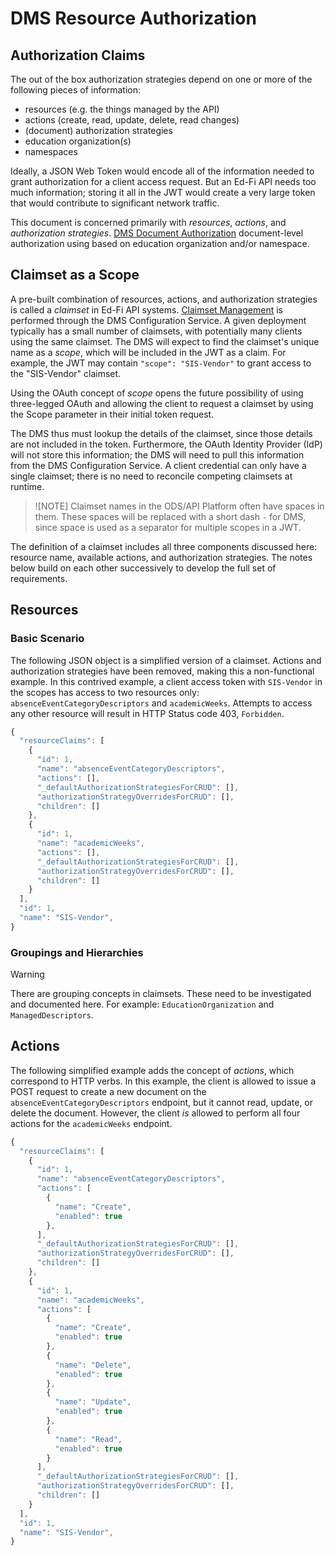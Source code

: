 # DMS Resource Authorization

## Authorization Claims

The out of the box authorization strategies depend on one or more of the
following pieces of information:

* resources (e.g. the things managed by the API)
* actions (create, read, update, delete, read changes)
* (document) authorization strategies
* education organization(s)
* namespaces

Ideally, a JSON Web Token would encode all of the information needed to grant
authorization for a client access request. But an Ed-Fi API needs too much
information; storing it all in the JWT would create a very large token that
would contribute to significant network traffic.

This document is concerned primarily with _resources_, _actions_, and
_authorization strategies_. [DMS Document
Authorization](./DOCUMENT-AUTHORIZATION.md) document-level authorization using
based on education organization and/or namespace.

## Claimset as a Scope

A pre-built combination of resources, actions, and authorization strategies is
called a _claimset_ in Ed-Fi API systems. [Claimset
Management](../../CS/CLAIMSET-MGMT.md) is performed through the DMS
Configuration Service. A given deployment typically has a small number of
claimsets, with potentially many clients using the same claimset. The DMS will
expect to find the claimset's unique name as a _scope_, which will be included
in the JWT as a claim. For example, the JWT may contain `"scope": "SIS-Vendor"`
to grant access to the "SIS-Vendor" claimset.

Using the OAuth concept of _scope_ opens the future possibility of using
three-legged OAuth and allowing the client to request a claimset by using the
Scope parameter in their initial token request.

The DMS thus must lookup the details of the claimset, since those details are
not included in the token. Furthermore, the OAuth Identity Provider (IdP) will
not store this information; the DMS will need to pull this information from the
DMS Configuration Service. A client credential can only have a single claimset;
there is no need to reconcile competing claimsets at runtime.

> ![NOTE]
> Claimset names in the ODS/API Platform often have spaces in them. These spaces
> will be replaced with a short dash `-` for DMS, since space is used as a
> separator for multiple scopes in a JWT.

The definition of a claimset includes all three components discussed here:
resource name, available actions, and authorization strategies. The notes below
build on each other successively to develop the full set of requirements.

## Resources

### Basic Scenario

The following JSON object is a simplified version of a claimset. Actions and
authorization strategies have been removed, making this a non-functional
example. In this contrived example, a client access token with `SIS-Vendor` in
the scopes has access to two resources only: `absenceEventCategoryDescriptors`
and `academicWeeks`. Attempts to access any other resource will result in HTTP
Status code 403, `Forbidden`.

```javascript
{
  "resourceClaims": [
    {
      "id": 1,
      "name": "absenceEventCategoryDescriptors",
      "actions": [],
      "_defaultAuthorizationStrategiesForCRUD": [],
      "authorizationStrategyOverridesForCRUD": [],
      "children": []
    },
    {
      "id": 1,
      "name": "academicWeeks",
      "actions": [],
      "_defaultAuthorizationStrategiesForCRUD": [],
      "authorizationStrategyOverridesForCRUD": [],
      "children": []
    }
  ],
  "id": 1,
  "name": "SIS-Vendor",
}
```

### Groupings and Hierarchies

> [!WARNING]
> There are grouping concepts in claimsets. These need to be investigated and
> documented here. For example: `EducationOrganization` and `ManagedDescriptors`.

## Actions

The following simplified example adds the concept of _actions_, which correspond
to HTTP verbs. In this example, the client is allowed to issue a POST request to
create a new document on the `absenceEventCategoryDescriptors` endpoint, but it
cannot read, update, or delete the document. However, the client _is_ allowed to
perform all four actions for the `academicWeeks` endpoint.

```javascript
{
  "resourceClaims": [
    {
      "id": 1,
      "name": "absenceEventCategoryDescriptors",
      "actions": [
        {
          "name": "Create",
          "enabled": true
        },
      ],
      "_defaultAuthorizationStrategiesForCRUD": [],
      "authorizationStrategyOverridesForCRUD": [],
      "children": []
    },
    {
      "id": 1,
      "name": "academicWeeks",
      "actions": [
        {
          "name": "Create",
          "enabled": true
        },
        {
          "name": "Delete",
          "enabled": true
        },
        {
          "name": "Update",
          "enabled": true
        },
        {
          "name": "Read",
          "enabled": true
        }
      ],
      "_defaultAuthorizationStrategiesForCRUD": [],
      "authorizationStrategyOverridesForCRUD": [],
      "children": []
    }
  ],
  "id": 1,
  "name": "SIS-Vendor",
}
```
